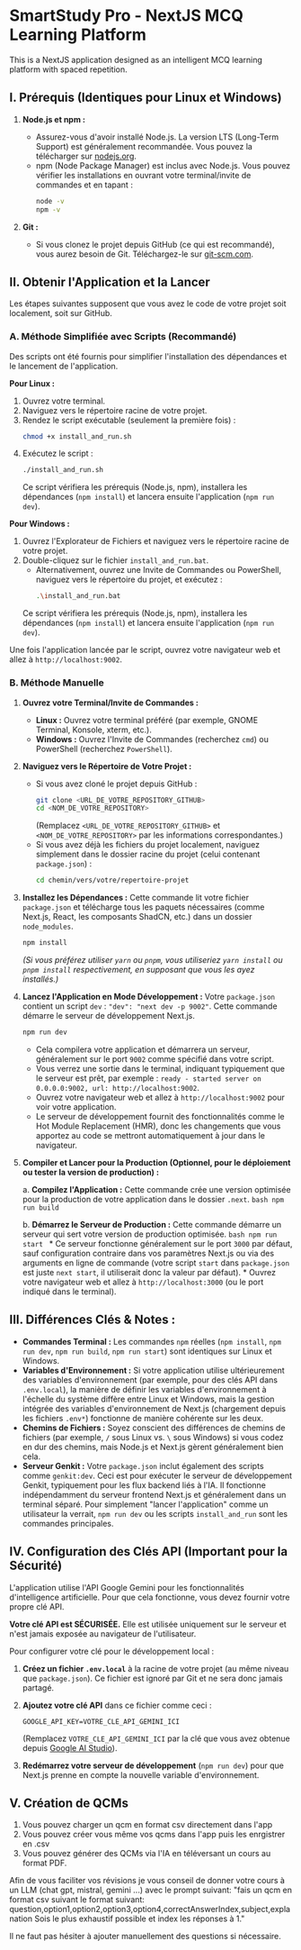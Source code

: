
# SmartStudy Pro - NextJS MCQ Learning Platform

This is a NextJS application designed as an intelligent MCQ learning platform with spaced repetition.

## I. Prérequis (Identiques pour Linux et Windows)

1.  **Node.js et npm :**
    *   Assurez-vous d'avoir installé Node.js. La version LTS (Long-Term Support) est généralement recommandée. Vous pouvez la télécharger sur [nodejs.org](https://nodejs.org/).
    *   npm (Node Package Manager) est inclus avec Node.js. Vous pouvez vérifier les installations en ouvrant votre terminal/invite de commandes et en tapant :
        ```bash
        node -v
        npm -v
        ```

2.  **Git :**
    *   Si vous clonez le projet depuis GitHub (ce qui est recommandé), vous aurez besoin de Git. Téléchargez-le sur [git-scm.com](https://git-scm.com/).

## II. Obtenir l'Application et la Lancer

Les étapes suivantes supposent que vous avez le code de votre projet soit localement, soit sur GitHub.

### A. Méthode Simplifiée avec Scripts (Recommandé)

Des scripts ont été fournis pour simplifier l'installation des dépendances et le lancement de l'application.

**Pour Linux :**

1.  Ouvrez votre terminal.
2.  Naviguez vers le répertoire racine de votre projet.
3.  Rendez le script exécutable (seulement la première fois) :
    ```bash
    chmod +x install_and_run.sh
    ```
4.  Exécutez le script :
    ```bash
    ./install_and_run.sh
    ```
    Ce script vérifiera les prérequis (Node.js, npm), installera les dépendances (`npm install`) et lancera ensuite l'application (`npm run dev`).

**Pour Windows :**

1.  Ouvrez l'Explorateur de Fichiers et naviguez vers le répertoire racine de votre projet.
2.  Double-cliquez sur le fichier `install_and_run.bat`.
    *   Alternativement, ouvrez une Invite de Commandes ou PowerShell, naviguez vers le répertoire du projet, et exécutez :
        ```bash
        .\install_and_run.bat
        ```
    Ce script vérifiera les prérequis (Node.js, npm), installera les dépendances (`npm install`) et lancera ensuite l'application (`npm run dev`).

Une fois l'application lancée par le script, ouvrez votre navigateur web et allez à `http://localhost:9002`.

### B. Méthode Manuelle

1.  **Ouvrez votre Terminal/Invite de Commandes :**
    *   **Linux :** Ouvrez votre terminal préféré (par exemple, GNOME Terminal, Konsole, xterm, etc.).
    *   **Windows :** Ouvrez l'Invite de Commandes (recherchez `cmd`) ou PowerShell (recherchez `PowerShell`).

2.  **Naviguez vers le Répertoire de Votre Projet :**
    *   Si vous avez cloné le projet depuis GitHub :
        ```bash
        git clone <URL_DE_VOTRE_REPOSITORY_GITHUB>
        cd <NOM_DE_VOTRE_REPOSITORY>
        ```
        (Remplacez `<URL_DE_VOTRE_REPOSITORY_GITHUB>` et `<NOM_DE_VOTRE_REPOSITORY>` par les informations correspondantes.)
    *   Si vous avez déjà les fichiers du projet localement, naviguez simplement dans le dossier racine du projet (celui contenant `package.json`) :
        ```bash
        cd chemin/vers/votre/repertoire-projet
        ```

3.  **Installez les Dépendances :**
    Cette commande lit votre fichier `package.json` et télécharge tous les paquets nécessaires (comme Next.js, React, les composants ShadCN, etc.) dans un dossier `node_modules`.
    ```bash
    npm install
    ```
    *(Si vous préférez utiliser `yarn` ou `pnpm`, vous utiliseriez `yarn install` ou `pnpm install` respectivement, en supposant que vous les ayez installés.)*

4.  **Lancez l'Application en Mode Développement :**
    Votre `package.json` contient un script `dev` : `"dev": "next dev -p 9002"`. Cette commande démarre le serveur de développement Next.js.
    ```bash
    npm run dev
    ```
    *   Cela compilera votre application et démarrera un serveur, généralement sur le port `9002` comme spécifié dans votre script.
    *   Vous verrez une sortie dans le terminal, indiquant typiquement que le serveur est prêt, par exemple : `ready - started server on 0.0.0.0:9002, url: http://localhost:9002`.
    *   Ouvrez votre navigateur web et allez à `http://localhost:9002` pour voir votre application.
    *   Le serveur de développement fournit des fonctionnalités comme le Hot Module Replacement (HMR), donc les changements que vous apportez au code se mettront automatiquement à jour dans le navigateur.

5.  **Compiler et Lancer pour la Production (Optionnel, pour le déploiement ou tester la version de production) :**

    a.  **Compilez l'Application :**
        Cette commande crée une version optimisée pour la production de votre application dans le dossier `.next`.
        ```bash
        npm run build
        ```

    b.  **Démarrez le Serveur de Production :**
        Cette commande démarre un serveur qui sert votre version de production optimisée.
        ```bash
        npm run start
        ```
        *   Ce serveur fonctionne généralement sur le port `3000` par défaut, sauf configuration contraire dans vos paramètres Next.js ou via des arguments en ligne de commande (votre script `start` dans `package.json` est juste `next start`, il utiliserait donc la valeur par défaut).
        *   Ouvrez votre navigateur web et allez à `http://localhost:3000` (ou le port indiqué dans le terminal).

## III. Différences Clés & Notes :

*   **Commandes Terminal :** Les commandes `npm` réelles (`npm install`, `npm run dev`, `npm run build`, `npm run start`) sont identiques sur Linux et Windows.
*   **Variables d'Environnement :** Si votre application utilise ultérieurement des variables d'environnement (par exemple, pour des clés API dans `.env.local`), la manière de définir les variables d'environnement à l'échelle du système diffère entre Linux et Windows, mais la gestion intégrée des variables d'environnement de Next.js (chargement depuis les fichiers `.env*`) fonctionne de manière cohérente sur les deux.
*   **Chemins de Fichiers :** Soyez conscient des différences de chemins de fichiers (par exemple, `/` sous Linux vs. `\` sous Windows) si vous codez en dur des chemins, mais Node.js et Next.js gèrent généralement bien cela.
*   **Serveur Genkit :** Votre `package.json` inclut également des scripts comme `genkit:dev`. Ceci est pour exécuter le serveur de développement Genkit, typiquement pour les flux backend liés à l'IA. Il fonctionne indépendamment du serveur frontend Next.js et généralement dans un terminal séparé. Pour simplement "lancer l'application" comme un utilisateur la verrait, `npm run dev` ou les scripts `install_and_run` sont les commandes principales.

## IV. Configuration des Clés API (Important pour la Sécurité)

L'application utilise l'API Google Gemini pour les fonctionnalités d'intelligence artificielle. Pour que cela fonctionne, vous devez fournir votre propre clé API.

**Votre clé API est SÉCURISÉE.** Elle est utilisée uniquement sur le serveur et n'est jamais exposée au navigateur de l'utilisateur.

Pour configurer votre clé pour le développement local :

1.  **Créez un fichier `.env.local`** à la racine de votre projet (au même niveau que `package.json`). Ce fichier est ignoré par Git et ne sera donc jamais partagé.

2.  **Ajoutez votre clé API** dans ce fichier comme ceci :
    ```
    GOOGLE_API_KEY=VOTRE_CLE_API_GEMINI_ICI
    ```
    (Remplacez `VOTRE_CLE_API_GEMINI_ICI` par la clé que vous avez obtenue depuis [Google AI Studio](https://aistudio.google.com/app/apikey)).

3.  **Redémarrez votre serveur de développement** (`npm run dev`) pour que Next.js prenne en compte la nouvelle variable d'environnement.

## V. Création de QCMs

1. Vous pouvez charger un qcm en format csv directement dans l'app
2. Vous pouvez créer vous même vos qcms dans l'app puis les enrgistrer en .csv
3. Vous pouvez générer des QCMs via l'IA en téléversant un cours au format PDF.

Afin de vous faciliter vos révisions je vous conseil de donner votre cours à un LLM (chat gpt, mistral, gemini ...) avec le prompt suivant:
"fais un qcm en format csv suivant le format suivant: 
question,option1,option2,option3,option4,correctAnswerIndex,subject,explanation
Sois le plus exhaustif possible et index les réponses à 1."

Il ne faut pas hésiter à ajouter manuellement des questions si nécessaire.
